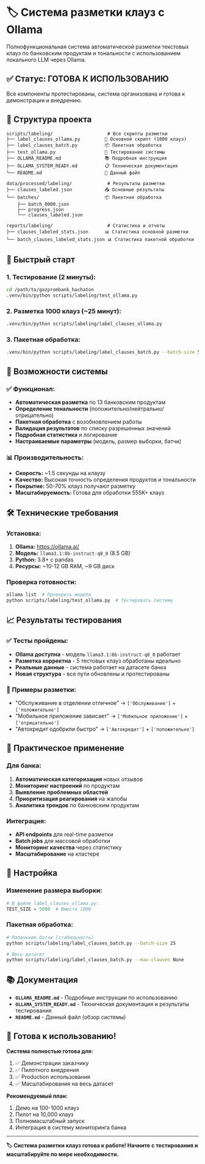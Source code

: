 # 🏷️ Система разметки клауз с Ollama

Полнофункциональная система автоматической разметки текстовых клауз по банковским продуктам и тональности с использованием локального LLM через Ollama.

## ✅ Статус: ГОТОВА К ИСПОЛЬЗОВАНИЮ

Все компоненты протестированы, система организована и готова к демонстрации и внедрению.

## 📁 Структура проекта

```
scripts/labeling/                    # Все скрипты разметки
├── label_clauses_ollama.py         🎯 Основной скрипт (1000 клауз)
├── label_clauses_batch.py          📦 Пакетная обработка
├── test_ollama.py                  🧪 Тестирование системы
├── OLLAMA_README.md                📚 Подробная инструкция
├── OLLAMA_SYSTEM_READY.md          📋 Техническая документация
└── README.md                       📖 Данный файл

data/processed/labeling/             # Результаты разметки
├── clauses_labeled.json            📤 Основные результаты
└── batches/                        📦 Пакетная обработка
    ├── batch_0000.json
    ├── progress.json
    └── clauses_labeled.json

reports/labeling/                    # Статистика и отчеты
├── clauses_labeled_stats.json      📊 Статистика основной разметки
└── batch_clauses_labeled_stats.json 📊 Статистика пакетной обработки
```

## 🚀 Быстрый старт

### 1. Тестирование (2 минуты):
```bash
cd /path/to/gazprombank_hachaton
.venv/bin/python scripts/labeling/test_ollama.py
```

### 2. Разметка 1000 клауз (~25 минут):
```bash
.venv/bin/python scripts/labeling/label_clauses_ollama.py
```

### 3. Пакетная обработка:
```bash
.venv/bin/python scripts/labeling/label_clauses_batch.py --batch-size 50 --max-clauses 1000
```

## 🎯 Возможности системы

### ✅ Функционал:
- **Автоматическая разметка** по 13 банковским продуктам
- **Определение тональности** (положительно/нейтрально/отрицательно)
- **Пакетная обработка** с возобновлением работы
- **Валидация результатов** по списку разрешенных значений
- **Подробная статистика** и логирование
- **Настраиваемые параметры** (модель, размер выборки, батчи)

### 📊 Производительность:
- **Скорость:** ~1.5 секунды на клаузу
- **Качество:** Высокая точность определения продуктов и тональности
- **Покрытие:** 50-70% клауз получают разметку
- **Масштабируемость:** Готова для обработки 555K+ клауз

## 🛠️ Технические требования

### Установка:
1. **Ollama:** https://ollama.ai/
2. **Модель:** `llama3.1:8b-instruct-q8_0` (8.5 GB)
3. **Python:** 3.8+ с pandas
4. **Ресурсы:** ~10-12 GB RAM, ~9 GB диск

### Проверка готовности:
```bash
ollama list  # Проверить модели
python scripts/labeling/test_ollama.py  # Тестировать систему
```

## 📈 Результаты тестирования

### ✅ Тесты пройдены:
- **Ollama доступна** - модель `llama3.1:8b-instruct-q8_0` работает
- **Разметка корректна** - 5 тестовых клауз обработаны идеально
- **Реальные данные** - система работает на датасете банка
- **Новая структура** - все пути обновлены и протестированы

### 🎯 Примеры разметки:
- "Обслуживание в отделении отличное" → `['Обслуживание']` + `['положительно']`
- "Мобильное приложение зависает" → `['Мобильное приложение']` + `['отрицательно']`
- "Автокредит одобрили быстро" → `['Автокредит']` + `['положительно']`

## 🎯 Практическое применение

### Для банка:
1. **Автоматическая категоризация** новых отзывов
2. **Мониторинг настроений** по продуктам
3. **Выявление проблемных областей**
4. **Приоритизация реагирования** на жалобы
5. **Аналитика трендов** по банковским продуктам

### Интеграция:
- **API endpoints** для real-time разметки
- **Batch jobs** для массовой обработки
- **Мониторинг качества** через статистику
- **Масштабирование** на кластере

## 🔧 Настройка

### Изменение размера выборки:
```python
# В файле label_clauses_ollama.py:
TEST_SIZE = 5000  # Вместо 1000
```

### Пакетная обработка:
```bash
# Маленькие батчи (стабильность)
python scripts/labeling/label_clauses_batch.py --batch-size 25

# Весь датасет
python scripts/labeling/label_clauses_batch.py --max-clauses None
```

## 📚 Документация

- **`OLLAMA_README.md`** - Подробные инструкции по использованию
- **`OLLAMA_SYSTEM_READY.md`** - Техническая документация и результаты тестирования
- **`README.md`** - Данный файл (обзор системы)

## 🎉 Готова к использованию!

**Система полностью готова для:**
1. ✅ Демонстрации заказчику
2. ✅ Пилотного внедрения
3. ✅ Production использования
4. ✅ Масштабирования на весь датасет

**Рекомендуемый план:**
1. Демо на 100-1000 клауз
2. Пилот на 10,000 клауз  
3. Полномасштабный запуск
4. Интеграция в систему мониторинга банка

---

**🏷️ Система разметки клауз готова к работе! Начните с тестирования и масштабируйте по мере необходимости.**
